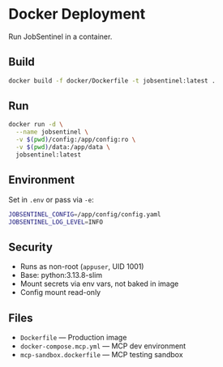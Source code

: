 # Docker Deployment

Run JobSentinel in a container.

## Build

```bash
docker build -f docker/Dockerfile -t jobsentinel:latest .
```

## Run

```bash
docker run -d \
  --name jobsentinel \
  -v $(pwd)/config:/app/config:ro \
  -v $(pwd)/data:/app/data \
  jobsentinel:latest
```

## Environment

Set in `.env` or pass via `-e`:
```bash
JOBSENTINEL_CONFIG=/app/config/config.yaml
JOBSENTINEL_LOG_LEVEL=INFO
```

## Security

- Runs as non-root (`appuser`, UID 1001)
- Base: python:3.13.8-slim
- Mount secrets via env vars, not baked in image
- Config mount read-only

## Files

- `Dockerfile` — Production image
- `docker-compose.mcp.yml` — MCP dev environment
- `mcp-sandbox.dockerfile` — MCP testing sandbox
